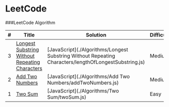 LeetCode
========

###LeetCode Algorithm

| # | Title | Solution | Difficulty |
|---| ----- | -------- | ---------- |
|3|[Longest Substring Without Repeating Characters](https://leetcode.com/problems/longest-substring-without-repeating-characters/) | [JavaScript](./Algorithms/Longest Substring Without Repeating Characters/lengthOfLongestSubstring.js)|Medium|
|2|[Add Two Numbers](https://leetcode.com/problems/add-two-numbers/) | [JavaScript](./Algorithms/Add Two Numbers/addTwoNumbers.js)|Medium|
|1|[Two Sum](https://leetcode.com/problems/two-sum/) | [JavaScript](./Algorithms/Two Sum/twoSum.js)|Easy|
